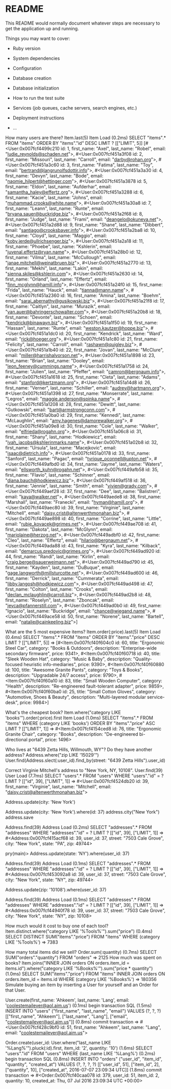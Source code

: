 # README

This README would normally document whatever steps are necessary to get the
application up and running.

Things you may want to cover:

* Ruby version

* System dependencies

* Configuration

* Database creation

* Database initialization

* How to run the test suite

* Services (job queues, cache servers, search engines, etc.)

* Deployment instructions

* ...

How many users are there?
Item.last(5)
  Item Load (0.2ms)  SELECT  "items".* FROM "items" ORDER BY "items"."id" DESC LIMIT ?  [["LIMIT", 5]]
[#<User:0x007fcf4499c210
 id: 1,
 first_name: "Axel",
 last_name: "Robel",
 email: "ludie_reynolds@schaden.net">,
#<User:0x007fcf451a3f08
 id: 2,
 first_name: "Missouri",
 last_name: "Carroll",
 email: "darby@rohan.org">,
#<User:0x007fcf451a3c60
 id: 3,
 first_name: "Fatima",
 last_name: "Toy",
 email: "bertrand@langrunolfsdottir.info">,
#<User:0x007fcf451a3a30
 id: 4,
 first_name: "Devyn",
 last_name: "Bode",
 email: "naomie_hilpert@hettinger.com">,
#<User:0x007fcf451a3878
 id: 5,
 first_name: "Eldon",
 last_name: "Aufderhar",
 email: "samantha_haley@effertz.org">,
#<User:0x007fcf451a3288
 id: 6,
 first_name: "Kacie",
 last_name: "Johns",
 email: "muhammad.crooks@white.name">,
#<User:0x007fcf451a30a8
 id: 7,
 first_name: "Leann",
 last_name: "Runte",
 email: "bryana.sauer@buckridge.biz">,
#<User:0x007fcf451a2f68
 id: 8,
 first_name: "Judge",
 last_name: "Frami",
 email: "deangelo@okuneva.net">,
#<User:0x007fcf451a2d88
 id: 9,
 first_name: "Shane",
 last_name: "Dibbert",
 email: "santiago@crooksbayer.info">,
#<User:0x007fcf451a2ba8
 id: 10,
 first_name: "Cloyd",
 last_name: "Maggio",
 email: "koby.jerde@ullrichsenger.biz">,
#<User:0x007fcf451a2a18
 id: 11,
 first_name: "Phoebe",
 last_name: "Kshlerin",
 email: "juvenal.effertz@ryan.name">,
#<User:0x007fcf451a28b0
 id: 12,
 first_name: "Vilma",
 last_name: "McCullough",
 email: "janae.mitchell@weinatbruen.biz">,
#<User:0x007fcf451a2770
 id: 13,
 first_name: "Mekhi",
 last_name: "Lakin",
 email: "sienna.skiles@kshlerin.com">,
#<User:0x007fcf451a2630
 id: 14,
 first_name: "Orland",
 last_name: "Effertz",
 email: "finn_mcglynn@hamill.info">,
#<User:0x007fcf451a24f0
 id: 15,
 first_name: "Frida",
 last_name: "Hauck",
 email: "tianna@mann.name">,
#<User:0x007fcf451a2360
 id: 16,
 first_name: "Amina",
 last_name: "Boehm",
 email: "sarai_abernathy@gusikowski.biz">,
#<User:0x007fcf451a21f8
 id: 17,
 first_name: "Caitlyn",
 last_name: "Murazik",
 email: "van.auer@bahringerschowalter.com">,
#<User:0x007fcf451a20b8
 id: 18,
 first_name: "Devonte",
 last_name: "Schoen",
 email: "kendrick@binawayn.biz">,
#<User:0x007fcf451a1f50
 id: 19,
 first_name: "Hassan",
 last_name: "Runte",
 email: "weston.kautzer@hoppe.biz">,
#<User:0x007fcf451a1dc0
 id: 20,
 first_name: "Kendrick",
 last_name: "Ward",
 email: "rick@hoeger.org">,
#<User:0x007fcf451a1c80
 id: 21,
 first_name: "Felicity",
 last_name: "Carroll",
 email: "rashawn@quigley.biz">,
#<User:0x007fcf451a1b40
 id: 22,
 first_name: "Jovan",
 last_name: "McClure",
 email: "miller@harrishalvorson.net">,
#<User:0x007fcf451a1898
 id: 23,
 first_name: "Brian",
 last_name: "Dooley",
 email: "leon_feeney@cummings.name">,
#<User:0x007fcf451a1758
 id: 24,
 first_name: "Julien",
 last_name: "Pfeffer",
 email: "camron@bergnaum.info">,
#<User:0x007fcf451a1618
 id: 25,
 first_name: "Cleta",
 last_name: "Adams",
 email: "stanford@kertzmann.org">,
#<User:0x007fcf451a14d8
 id: 26,
 first_name: "Verner",
 last_name: "Schiller",
 email: "audrey@hartmann.org">,
#<User:0x007fcf451a1398
 id: 27,
 first_name: "Monserrate",
 last_name: "Legros",
 email: "maggie.anderson@spinka.name">,
#<User:0x007fcf451a1208
 id: 28,
 first_name: "Dewitt",
 last_name: "Gutkowski",
 email: "bart@armstrongconn.com">,
#<User:0x007fcf451a0ba0
 id: 29,
 first_name: "Kennedi",
 last_name: "McLaughlin",
 email: "amy.hagenes@damorewalker.org">,
#<User:0x007fcf451a09e8
 id: 30,
 first_name: "Cole",
 last_name: "Walker",
 email: "elfrieda@rogahn.org">,
#<User:0x007fcf451a06c8
 id: 31,
 first_name: "Shany",
 last_name: "Hodkiewicz",
 email: "ivah_jacobs@kshlerinmarks.name">,
#<User:0x007fcf451a02b8
 id: 32,
 first_name: "Ursula",
 last_name: "Macejkovic",
 email: "isaac@dietrich.info">,
#<User:0x007fcf451a0178
 id: 33,
 first_name: "Sanford",
 last_name: "Pagac",
 email: "tyrique_oconnell@upton.net">,
#<User:0x007fcf449afbd0
 id: 34,
 first_name: "Jayme",
 last_name: "Waters",
 email: "ellsworth_kuhn@rogahn.net">,
#<User:0x007fcf449afb58
 id: 35,
 first_name: "Flavio",
 last_name: "Schinner",
 email: "diana.bauch@hodkiewicz.biz">,
#<User:0x007fcf449af518
 id: 36,
 first_name: "Jennie",
 last_name: "Smith",
 email: "vivien@grady.com">,
#<User:0x007fcf449aef28
 id: 37,
 first_name: "Dee",
 last_name: "Balistreri",
 email: "kaya@walker.net">,
#<User:0x007fcf449aede8
 id: 38,
 first_name: "Marshall",
 last_name: "Franecki",
 email: "hyman@hamill.org">,
#<User:0x007fcf449aec80
 id: 39,
 first_name: "Virginie",
 last_name: "Mitchell",
 email: "daisy.crist@altenwerthmonahan.biz">,
#<User:0x007fcf449ae898
 id: 40,
 first_name: "Corrine",
 last_name: "Little",
 email: "rubie_kovacek@grimes.net">,
#<User:0x007fcf449ae708
 id: 41,
 first_name: "Dakota",
 last_name: "McGlynn",
 email: "marjolaine@herzog.net">,
#<User:0x007fcf449adbf0
 id: 42,
 first_name: "Cleo",
 last_name: "Effertz",
 email: "hilario@bergnaum.net">,
#<User:0x007fcf449ada88
 id: 43,
 first_name: "Kyra",
 last_name: "Kilback",
 email: "demarcus.predovic@grimes.org">,
#<User:0x007fcf449ad920
 id: 44,
 first_name: "Randi",
 last_name: "Kirlin",
 email: "craig.berge@sauerweimann.net">,
#<User:0x007fcf449ad790
 id: 45,
 first_name: "Kayden",
 last_name: "DuBuque",
 email: "gage.langworth@millsturcotte.net">,
#<User:0x007fcf449ad600
 id: 46,
 first_name: "Derrick",
 last_name: "Cummerata",
 email: "libby.langosh@hodkiewicz.com">,
#<User:0x007fcf449ad498
 id: 47,
 first_name: "Colton",
 last_name: "Crooks",
 email: "declan_mclaughlin@carroll.biz">,
#<User:0x007fcf449ad2b8
 id: 48,
 first_name: "Roselyn",
 last_name: "Zboncak",
 email: "jeyca@pfannerstill.com">,
#<User:0x007fcf449ad0b0
 id: 49,
 first_name: "Ignacio",
 last_name: "Buckridge",
 email: "chance@wiegand.name">,
#<User:0x007fcf449ace58
 id: 50,
 first_name: "Norene",
 last_name: "Bartell",
 email: "natalie@cainkeeling.biz">]



What are the 5 most expensive items?
Item.order(:price).last(5)
  Item Load (0.4ms)  SELECT  "items".* FROM "items" ORDER BY "items"."price" DESC LIMIT ?  [["LIMIT", 5]]
=> [#<Item:0x007fcf40f604c0
  id: 60,
  title: "Ergonomic Steel Car",
  category: "Books & Outdoors",
  description: "Enterprise-wide secondary firmware",
  price: 9341>,
 #<Item:0x007fcf40f60718
  id: 40,
  title: "Sleek Wooden Hat",
  category: "Music & Baby",
  description: "Quality-focused heuristic info-mediaries",
  price: 9390>,
 #<Item:0x007fcf40f60880
  id: 100,
  title: "Awesome Granite Pants",
  category: "Toys & Books",
  description: "Upgradable 24/7 access",
  price: 9790>,
 #<Item:0x007fcf40f60a10
  id: 83,
  title: "Small Wooden Computer",
  category: "Health",
  description: "Re-engineered fault-tolerant adapter",
  price: 9859>,
 #<Item:0x007fcf40f60ba0
  id: 25,
  title: "Small Cotton Gloves",
  category: "Automotive, Shoes & Beauty",
  description: "Multi-layered modular service-desk",
  price: 9984>]

What's the cheapest book?
Item.where("category LIKE 'books'").order(:price).first
  Item Load (1.0ms)  SELECT  "items".* FROM "items" WHERE (category LIKE 'books') ORDER BY "items"."price" ASC LIMIT ?  [["LIMIT", 1]]
=> #<Item:0x007fcf4154ced8
 id: 76,
 title: "Ergonomic Granite Chair",
 category: "Books",
 description: "De-engineered bi-directional portal",
 price: 1496>

Who lives at "6439 Zetta Hills, Willmouth, WY"? Do they have another address?
Address.where("zip LIKE '15029'") User.find(Address.slect(:user_id).find_by(street: "6439 Zetta Hills").user_id)
  <!-- Address Load (0.5ms)  SELECT "addresses".* FROM "addresses" WHERE (zip LIKE '15029')
=> [#<Address:0x007fcf44b7d778
  id: 43,
  user_id: 40,
  street: "6439 Zetta Hills",
  city: "Willmouth",
  state: "WY",
  zip: 15029>] -->


Correct Virginie Mitchell's address to "New York, NY, 10108".
User.find(39)
  User Load (7.7ms)  SELECT  "users".* FROM "users" WHERE "users"."id" = ? LIMIT ?  [["id", 39], ["LIMIT", 1]]
=> #<User:0x007fcf4524db20
 id: 39,
 first_name: "Virginie",
 last_name: "Mitchell",
 email: "daisy.crist@altenwerthmonahan.biz">

  Address.update(city: 'New York')

  Address.update(city: 'New York').where(id: 37)
  address.city("New York")
  address.save

  Address.find(39)
  Address Load (0.2ms)  SELECT  "addresses".* FROM "addresses" WHERE "addresses"."id" = ? LIMIT ?  [["id", 39], ["LIMIT", 1]]
=> #<Address:0x007fcf415acf68
 id: 39,
 user_id: 37,
 street: "7503 Cale Grove",
 city: "New York",
 state: "PA",
 zip: 49744>

 pry(main)> Address.update(state: 'NY').where(user_id: 37)

 Address.find(39)
  Address Load (0.1ms)  SELECT  "addresses".* FROM "addresses" WHERE "addresses"."id" = ? LIMIT ?  [["id", 39], ["LIMIT", 1]]
=> #<Address:0x007fcf453092a8
 id: 39,
 user_id: 37,
 street: "7503 Cale Grove",
 city: "New York",
 state: "NY",
 zip: 49744>

 Address.update(zip: '10108').where(user_id: 37)

 Address.find(39)
  Address Load (0.1ms)  SELECT  "addresses".* FROM "addresses" WHERE "addresses"."id" = ? LIMIT ?  [["id", 39], ["LIMIT", 1]]
=> #<Address:0x007fcf44940f78
 id: 39,
 user_id: 37,
 street: "7503 Cale Grove",
 city: "New York",
 state: "NY",
 zip: 10108>


How much would it cost to buy one of each tool?
Item.distinct.where("category LIKE '%Tools%'").sum("price")
   (0.4ms)  SELECT DISTINCT SUM("items"."price") FROM "items" WHERE (category LIKE '%Tools%')
=> 7383


How many total items did we sell?
Order.sum(:quantity)
   (0.7ms)  SELECT SUM("orders"."quantity") FROM "orders"
=> 2125
How much was spent on books?
Item.joins("INNER JOIN orders ON orders.item_id = items.id").where("category LIKE '%Books%'").sum("price * quantity")
   (1.0ms)  SELECT SUM("items"."price") FROM "items" INNER JOIN orders ON orders.item_id = items.id WHERE (category LIKE '%Books%')
=> 180356
Simulate buying an item by inserting a User for yourself and an Order for that User.

User.create(first_name: 'Ahkeem', last_name: 'Lang', email: 'coolestemailever@aol.aim.us')
   (0.1ms)  begin transaction
  SQL (1.5ms)  INSERT INTO "users" ("first_name", "last_name", "email") VALUES (?, ?, ?)  [["first_name", "Ahkeem"], ["last_name", "Lang"], ["email", "coolestemailever@aol.aim.us"]]
   (0.8ms)  commit transaction
=> #<User:0x007fcf428c9bf0
 id: 51,
 first_name: "Ahkeem",
 last_name: "Lang",
 email: "coolestemailever@aol.aim.us">

 Order.create(user_id: User.where("last_name LIKE '%Lang%'").pluck(:id).first, item_id: '2', quantity: '10')
   (1.6ms)  SELECT "users"."id" FROM "users" WHERE (last_name LIKE '%Lang%')
   (0.2ms)  begin transaction
  SQL (0.8ms)  INSERT INTO "orders" ("user_id", "item_id", "quantity", "created_at") VALUES (?, ?, ?, ?)  [["user_id", 51], ["item_id", 2], ["quantity", 10], ["created_at", 2016-07-07 23:09:34 UTC]]
   (1.8ms)  commit transaction
=> #<Order:0x007fcf40caa078
 id: 379,
 user_id: 51,
 item_id: 2,
 quantity: 10,
 created_at: Thu, 07 Jul 2016 23:09:34 UTC +00:00>
